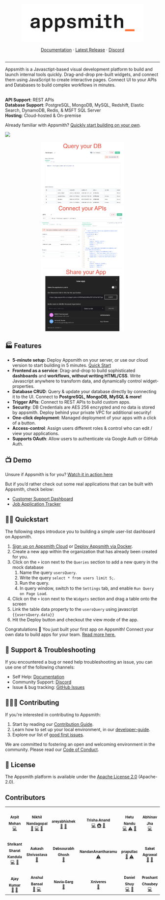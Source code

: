 <p align="center">
    <img src="https://github.com/appsmithOrg/appsmith/blob/release/static/appsmith_logo_primary.png" alt="Appsmith.com logo" width="400"/>
</p>

<p align="center">
  <a href="https://docs.appsmith.com/">Documentation</a>
  ·
  <a href="https://github.com/appsmithorg/appsmith/releases/latest">Latest Release</a>
  ·
  <a href="https://discord.gg/rBTTVJp">Discord</a>
  <br>
  <br>
</p>

-----------------
<div>    
Appsmith is a Javasctipt-based visual development platform to build and launch internal tools quickly. Drag-and-drop pre-built widgets, and connect them using JavaScript to create interactive pages. Connect UI to your APIs and Databases to build complex workflows in minutes.<br/><br/>

**API Support**: REST APIs<br/>
**Database Support**: PostgreSQL, MongoDB, MySQL, Redshift, Elastic Search, DynamoDB, Redis, & MSFT SQL Server<br/>
**Hosting**: Cloud-hosted & On-premise

Already familiar with Appsmith? [Quickly start building on your own](#%EF%B8%8F-quickstart).
</div>

<img src="https://github.com/appsmithOrg/appsmith/blob/release/static/UI.gif">
<p align="center">
  <img src="https://github.com/appsmithOrg/appsmith/blob/release/static/Query2.png" width="270">
  <img src="https://github.com/appsmithOrg/appsmith/blob/release/static/API2.png" width="270">
  <img src="https://github.com/appsmithOrg/appsmith/blob/release/static/Share5.png" width="270">
</p>

## 🏭 Features

* **5-minute setup**: Deploy Appsmith on your server, or use our cloud version to start building in 5 minutes. [Quick Start](#%EF%B8%8F-quickstart)
* **Frontend as a service**: Drag-and-drop to build sophisticated **dashboards** and **workflows, without writing HTML/CSS**. Write Javascript anywhere to transform data, and dynamically control widget-properties.
* **Database CRUD**: Query & update your database directly by connecting it to the UI. Connect to **PostgreSQL, MongoDB, MySQL & more!**
* **Trigger APIs**: Connect to REST APIs to build custom apps.
* **Security**: DB Credentials are AES 256 encrypted and no data is stored by appsmith. Deploy behind your private VPC for additional security!
* **One-click deployment**: Managed deployment of your apps with a click of a button.
* **Access-control**: Assign users different roles & control who can edit / view your applications.
* **Supports OAuth**: Allow users to authenticate via Google Auth or GitHub Auth.

## 📺 Demo

Unsure if Appsmith is for you? [Watch it in action here](http://bit.ly/appsmith-demo-github) 

But if you’d rather check out some real applications that can be built with Appsmith, check below:
* [Customer Support Dashboard](https://bit.ly/cs-dashboard-appsmith)
* [Job Application Tracker](https://bit.ly/3hbYtTi)

## 🏃‍♀️ Quickstart

The following steps introduce you to building a simple user-list dashboard on Appsmith.
1. [Sign up on Appsmith Cloud](https://bit.ly/appsmith-signup-github) or [Deploy Appsmith via Docker](https://bit.ly/appsmith-docker-github).
2. Create a new app within the organization that has already been created for you.
3. Click on the `+` icon next to the `Queries` section to add a new query in the mock database
    1. Name the query `usersQuery`.
    2. Write the query `select * from users limit 5;`.
    3. Run the query.
    4. In query window, switch to the `Settings` tab, and enable `Run Query on Page Load`.
4. Click on the `+` icon next to the `Widgets` section and drag a table onto the screen
5. Link the table data property to the `usersQuery` using javascript `{{usersQuery.data}}`
6. Hit the Deploy button and checkout the view mode of the app.

Congratulations 🎉 You just built your first app on Appsmith! 
Connect your own data to build apps for your team. [Read more here.](https://docs.appsmith.com/core-concepts/connecting-to-databases)

## 📕 Support & Troubleshooting

If you encountered a bug or need help troubleshooting an issue, you can use one of the following channels:

* Self Help: [Documentation](https://docs.appsmith.com/)
* Community Support: [Discord](https://discord.gg/rBTTVJp)
* Issue & bug tracking: [GitHub Issues](https://github.com/appsmithorg/appsmith/issues/new/choose)

## 🧑‍🤝‍🧑 Contributing

If you're interested in contributing to Appsmith:
1. Start by reading our [Contribution Guide](https://github.com/appsmithorg/appsmith/blob/master/CONTRIBUTING.md).
2. Learn how to set up your local environment, in our [developer-guide](https://github.com/appsmithorg/appsmith/blob/master/contributions/CodeContributionsGuidelines.md#-setup-for-local-development).
3. Explore our list of [good first issues](https://github.com/appsmithorg/appsmith/issues?q=is%3Aissue+is%3Aopen+label%3A%22Good+First+Issue%22).

We are committed to fostering an open and welcoming environment in the community. Please read our [Code of Conduct](CODE_OF_CONDUCT.md).

## 📑 License

The Appsmith platform is available under the [Apache License 2.0](https://www.apache.org/licenses/LICENSE-2.0) (Apache-2.0).

## Contributors


<!-- ALL-CONTRIBUTORS-LIST:START - Do not remove / modify this section -->
<!-- prettier-ignore-start -->
<!-- markdownlint-disable -->
<table>
  <tr>
    <td align="center"><a href="http://arpitmohan.com"><img src="https://avatars2.githubusercontent.com/u/458946?v=4" width="100px;" alt=""/><br /><sub><b>Arpit Mohan</b></sub></a><br /><a href="https://github.com/appsmithorg/appsmith/commits?author=mohanarpit" title="Code">💻</a></td>
    <td align="center"><a href="https://github.com/Nikhil-Nandagopal"><img src="https://avatars2.githubusercontent.com/u/3897254?v=4" width="100px;" alt=""/><br /><sub><b>Nikhil Nandagopal</b></sub></a><br /><a href="https://github.com/appsmithorg/appsmith/commits?author=Nikhil-Nandagopal" title="Documentation">📖</a> <a href="https://github.com/appsmithorg/appsmith/commits?author=Nikhil-Nandagopal" title="Code">💻</a> <a href="#projectManagement-Nikhil-Nandagopal" title="Project Management">📆</a></td>
    <td align="center"><a href="https://github.com/areyabhishek"><img src="https://avatars1.githubusercontent.com/u/30255708?v=4" width="100px;" alt=""/><br /><sub><b>areyabhishek</b></sub></a><br /><a href="#ideas-areyabhishek" title="Ideas, Planning, & Feedback">🤔</a> <a href="#design-areyabhishek" title="Design">🎨</a></td>
    <td align="center"><a href="https://github.com/trishaanand"><img src="https://avatars2.githubusercontent.com/u/8403079?v=4" width="100px;" alt=""/><br /><sub><b>Trisha Anand</b></sub></a><br /><a href="https://github.com/appsmithorg/appsmith/commits?author=trishaanand" title="Code">💻</a> <a href="#infra-trishaanand" title="Infrastructure (Hosting, Build-Tools, etc)">🚇</a> <a href="#ideas-trishaanand" title="Ideas, Planning, & Feedback">🤔</a></td>
    <td align="center"><a href="https://github.com/hetunandu"><img src="https://avatars2.githubusercontent.com/u/12022471?v=4" width="100px;" alt=""/><br /><sub><b>Hetu Nandu</b></sub></a><br /><a href="https://github.com/appsmithorg/appsmith/commits?author=hetunandu" title="Code">💻</a> <a href="https://github.com/appsmithorg/appsmith/commits?author=hetunandu" title="Tests">⚠️</a> <a href="#ideas-hetunandu" title="Ideas, Planning, & Feedback">🤔</a></td>
    <td align="center"><a href="https://github.com/riodeuno"><img src="https://avatars1.githubusercontent.com/u/103687?v=4" width="100px;" alt=""/><br /><sub><b>Abhinav Jha</b></sub></a><br /><a href="https://github.com/appsmithorg/appsmith/commits?author=riodeuno" title="Code">💻</a></td>
    <td align="center"><a href="https://github.com/satbir121"><img src="https://avatars3.githubusercontent.com/u/39981226?v=4" width="100px;" alt=""/><br /><sub><b>satbir121</b></sub></a><br /><a href="https://github.com/appsmithorg/appsmith/commits?author=satbir121" title="Code">💻</a> <a href="#ideas-satbir121" title="Ideas, Planning, & Feedback">🤔</a></td>
  </tr>
  <tr>
    <td align="center"><a href="https://sharats.me"><img src="https://avatars3.githubusercontent.com/u/120119?v=4" width="100px;" alt=""/><br /><sub><b>Shrikant Sharat Kandula</b></sub></a><br /><a href="https://github.com/appsmithorg/appsmith/commits?author=sharat87" title="Code">💻</a> <a href="#plugin-sharat87" title="Plugin/utility libraries">🔌</a></td>
    <td align="center"><a href="https://github.com/aakashDesign"><img src="https://avatars2.githubusercontent.com/u/65771350?v=4" width="100px;" alt=""/><br /><sub><b>Aakash Shrivastava</b></sub></a><br /><a href="#design-aakashDesign" title="Design">🎨</a></td>
    <td align="center"><a href="https://github.com/Debsourabh"><img src="https://avatars2.githubusercontent.com/u/34486435?v=4" width="100px;" alt=""/><br /><sub><b>Debsourabh Ghosh</b></sub></a><br /><a href="#design-Debsourabh" title="Design">🎨</a></td>
    <td align="center"><a href="https://github.com/NandanAnantharamu"><img src="https://avatars1.githubusercontent.com/u/67676905?v=4" width="100px;" alt=""/><br /><sub><b>NandanAnantharamu</b></sub></a><br /><a href="https://github.com/appsmithorg/appsmith/commits?author=NandanAnantharamu" title="Tests">⚠️</a></td>
    <td align="center"><a href="https://github.com/prapullac"><img src="https://avatars3.githubusercontent.com/u/71753653?v=4" width="100px;" alt=""/><br /><sub><b>prapullac</b></sub></a><br /><a href="https://github.com/appsmithorg/appsmith/issues?q=author%3Aprapullac" title="Bug reports">🐛</a> <a href="https://github.com/appsmithorg/appsmith/commits?author=prapullac" title="Tests">⚠️</a></td>
    <td align="center"><a href="https://github.com/Saket2"><img src="https://avatars0.githubusercontent.com/u/49346036?v=4" width="100px;" alt=""/><br /><sub><b>Saket Agrawal</b></sub></a><br /><a href="https://github.com/appsmithorg/appsmith/issues?q=author%3ASaket2" title="Bug reports">🐛</a> <a href="https://github.com/appsmithorg/appsmith/commits?author=Saket2" title="Documentation">📖</a></td>
    <td align="center"><a href="https://harishkotra.me"><img src="https://avatars1.githubusercontent.com/u/4999463?v=4" width="100px;" alt=""/><br /><sub><b>Harish Kotra</b></sub></a><br /><a href="https://github.com/appsmithorg/appsmith/issues?q=author%3Aharishkotra" title="Bug reports">🐛</a></td>
  </tr>
  <tr>
    <td align="center"><a href="https://github.com/visibleajay"><img src="https://avatars0.githubusercontent.com/u/13945951?v=4" width="100px;" alt=""/><br /><sub><b>Ajay Kumar</b></sub></a><br /><a href="https://github.com/appsmithorg/appsmith/issues?q=author%3Avisibleajay" title="Bug reports">🐛</a> <a href="https://github.com/appsmithorg/appsmith/commits?author=visibleajay" title="Documentation">📖</a></td>
    <td align="center"><a href="https://github.com/akbansa"><img src="https://avatars0.githubusercontent.com/u/13042781?v=4" width="100px;" alt=""/><br /><sub><b>Anshul Bansal</b></sub></a><br /><a href="https://github.com/appsmithorg/appsmith/issues?q=author%3Aakbansa" title="Bug reports">🐛</a> <a href="https://github.com/appsmithorg/appsmith/commits?author=akbansa" title="Code">💻</a></td>
    <td align="center"><a href="https://github.com/gogetter22"><img src="https://avatars3.githubusercontent.com/u/71608910?v=4" width="100px;" alt=""/><br /><sub><b>Navia Garg</b></sub></a><br /><a href="https://github.com/appsmithorg/appsmith/issues?q=author%3Agogetter22" title="Bug reports">🐛</a></td>
    <td align="center"><a href="https://github.com/Xniveres"><img src="https://avatars0.githubusercontent.com/u/56609232?v=4" width="100px;" alt=""/><br /><sub><b>Xniveres</b></sub></a><br /><a href="https://github.com/appsmithorg/appsmith/issues?q=author%3AXniveres" title="Bug reports">🐛</a></td>
    <td align="center"><a href="https://github.com/daniel-shuy"><img src="https://avatars1.githubusercontent.com/u/17351764?v=4" width="100px;" alt=""/><br /><sub><b>Daniel Shuy</b></sub></a><br /><a href="https://github.com/appsmithorg/appsmith/commits?author=daniel-shuy" title="Code">💻</a> <a href="https://github.com/appsmithorg/appsmith/commits?author=daniel-shuy" title="Documentation">📖</a></td>
    <td align="center"><a href="http://prashantchaubey.com"><img src="https://avatars3.githubusercontent.com/u/14848874?v=4" width="100px;" alt=""/><br /><sub><b>Prashant Chaubey</b></sub></a><br /><a href="https://github.com/appsmithorg/appsmith/commits?author=pc9795" title="Code">💻</a></td>
    <td align="center"><a href="https://github.com/A-Scratchy"><img src="https://avatars0.githubusercontent.com/u/25309929?v=4" width="100px;" alt=""/><br /><sub><b>Adam</b></sub></a><br /><a href="https://github.com/appsmithorg/appsmith/commits?author=A-Scratchy" title="Code">💻</a></td>
  </tr>
</table>

<!-- markdownlint-enable -->
<!-- prettier-ignore-end -->
<!-- ALL-CONTRIBUTORS-LIST:END -->
